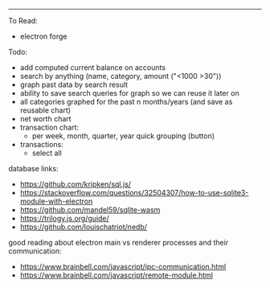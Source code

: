---

To Read:

-   electron forge

Todo:

-   add computed current balance on accounts
-   search by anything (name, category, amount ("<1000 >30"))
-   graph past data by search result
-   ability to save search queries for graph so we can reuse it later on
-   all categories graphed for the past n months/years (and save as reusable chart)
-   net worth chart
-   transaction chart:
    -   per week, month, quarter, year quick grouping (button)
-   transactions:
    -   select all

database links:

-   https://github.com/kripken/sql.js/
-   https://stackoverflow.com/questions/32504307/how-to-use-sqlite3-module-with-electron
-   https://github.com/mandel59/sqlite-wasm
-   https://trilogy.js.org/guide/
-   https://github.com/louischatriot/nedb/

good reading about electron main vs renderer processes and their communication:

-   https://www.brainbell.com/javascript/ipc-communication.html
-   https://www.brainbell.com/javascript/remote-module.html
